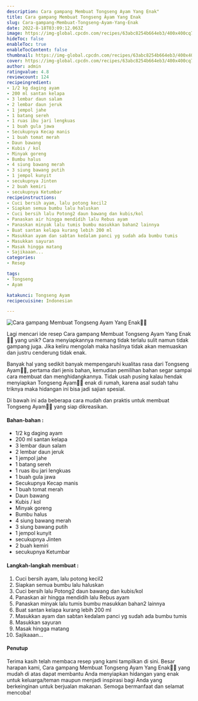 ```yaml
---
description: Cara gampang Membuat Tongseng Ayam Yang Enak"
title: Cara gampang Membuat Tongseng Ayam Yang Enak
slug: Cara-gampang-Membuat-Tongseng-Ayam-Yang-Enak
date: 2022-8-18T03:09:12.063Z
image: https://img-global.cpcdn.com/recipes/63abc8254b664eb3/400x400cq70/photo.jpg
hideToc: false
enableToc: true
enableTocContent: false
thumbnail: https://img-global.cpcdn.com/recipes/63abc8254b664eb3/400x400cq70/photo.jpg
cover: https://img-global.cpcdn.com/recipes/63abc8254b664eb3/400x400cq70/photo.jpg
author: admin
ratingvalue: 4.8
reviewcount: 124
recipeingredient:
- 1/2 kg daging ayam
- 200 ml santan kelapa
- 3 lembar daun salam
- 2 lembar daun jeruk
- 1 jempol jahe
- 1 batang sereh
- 1 ruas ibu jari lengkuas
- 1 buah gula jawa
- Secukupnya Kecap manis
- 1 buah tomat merah
- Daun bawang
- Kubis / kol
- Minyak goreng
- Bumbu halus
- 4 siung bawang merah
- 3 siung bawang putih
- 1 jempol kunyit
- secukupnya Jinten
- 2 buah kemiri
- secukupnya Ketumbar
recipeinstructions:
- Cuci bersih ayam, lalu potong kecil2
- Siapkan semua bumbu lalu haluskan
- Cuci bersih lalu Potong2 daun bawang dan kubis/kol
- Panaskan air hingga mendidih lalu Rebus ayam
- Panaskan minyak lalu tumis bumbu masukkan bahan2 lainnya
- Buat santan kelapa kurang lebih 200 ml
- Masukkan ayam dan sabtan kedalam panci yg sudah ada bumbu tumis
- Masukkan sayuran
- Masak hingga matang
- Sajikaaan...
categories:
- Resep

tags:
- Tongseng
- Ayam

katakunci: Tongseng Ayam
recipecuisine: Indonesian

---
```


![Cara gampang Membuat Tongseng Ayam Yang Enak👩‍🍳](https://img-global.cpcdn.com/recipes/63abc8254b664eb3/400x400cq70/photo.jpg)

Lagi mencari ide resep Cara gampang Membuat Tongseng Ayam Yang Enak👩‍🍳 yang unik? Cara menyiapkannya memang tidak terlalu sulit namun tidak gampang juga. Jika keliru mengolah maka hasilnya tidak akan memuaskan dan justru cenderung tidak enak.

Banyak hal yang sedikit banyak mempengaruhi kualitas rasa dari Tongseng Ayam👩‍🍳, pertama dari jenis bahan, kemudian pemilihan bahan segar sampai cara membuat dan menghidangkannya. Tidak usah pusing kalau hendak menyiapkan Tongseng Ayam👩‍🍳 enak di rumah, karena asal sudah tahu triknya maka hidangan ini bisa jadi sajian spesial.

Di bawah ini ada beberapa cara mudah dan praktis untuk membuat Tongseng Ayam👩‍🍳 yang siap dikreasikan.

<!--inarticleads1-->

#### Bahan-bahan :

- 1/2 kg daging ayam
- 200 ml santan kelapa
- 3 lembar daun salam
- 2 lembar daun jeruk
- 1 jempol jahe
- 1 batang sereh
- 1 ruas ibu jari lengkuas
- 1 buah gula jawa
- Secukupnya Kecap manis
- 1 buah tomat merah
- Daun bawang
- Kubis / kol
- Minyak goreng
- Bumbu halus
- 4 siung bawang merah
- 3 siung bawang putih
- 1 jempol kunyit
- secukupnya Jinten
- 2 buah kemiri
- secukupnya Ketumbar

<!--inarticleads2-->

#### Langkah-langkah membuat :

1. Cuci bersih ayam, lalu potong kecil2
1. Siapkan semua bumbu lalu haluskan
1. Cuci bersih lalu Potong2 daun bawang dan kubis/kol
1. Panaskan air hingga mendidih lalu Rebus ayam
1. Panaskan minyak lalu tumis bumbu masukkan bahan2 lainnya
1. Buat santan kelapa kurang lebih 200 ml
1. Masukkan ayam dan sabtan kedalam panci yg sudah ada bumbu tumis
1. Masukkan sayuran
1. Masak hingga matang
1. Sajikaaan...

#### Penutup

Terima kasih telah membaca resep yang kami tampilkan di sini. Besar harapan kami, Cara gampang Membuat Tongseng Ayam Yang Enak👩‍🍳 yang mudah di atas dapat membantu Anda menyiapkan hidangan yang enak untuk keluarga/teman maupun menjadi inspirasi bagi Anda yang berkeinginan untuk berjualan makanan. Semoga bermanfaat dan selamat mencoba!